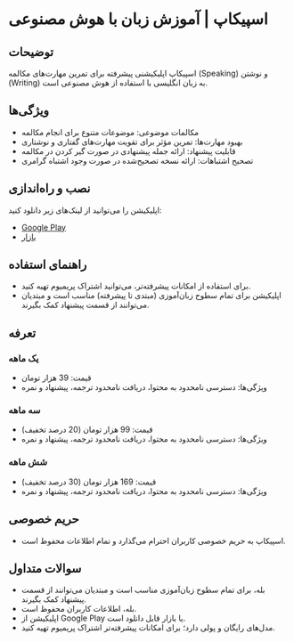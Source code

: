 # اسپیکاپ | آموزش زبان با هوش مصنوعی

## توضیحات
اسپیکاپ اپلیکیشنی پیشرفته برای تمرین مهارت‌های مکالمه (Speaking) و نوشتن (Writing) به زبان انگلیسی با استفاده از هوش مصنوعی است.

## ویژگی‌ها
- مکالمات موضوعی: موضوعات متنوع برای انجام مکالمه
- بهبود مهارت‌ها: تمرین مؤثر برای تقویت مهارت‌های گفتاری و نوشتاری
- قابلیت پیشنهاد: ارائه جمله پیشنهادی در صورت گیر کردن در مکالمه
- تصحیح اشتباهات: ارائه نسخه تصحیح‌شده در صورت وجود اشتباه گرامری

## نصب و راه‌اندازی
اپلیکیشن را می‌توانید از لینک‌های زیر دانلود کنید:
- [Google Play](https://play.google.com/store/apps/details?id=com.speakupai.app)
- [بازار](https://cafebazaar.ir/app/com.speakupai.app)

## راهنمای استفاده
- برای استفاده از امکانات پیشرفته‌تر، می‌توانید اشتراک پریمیوم تهیه کنید.
- اپلیکیشن برای تمام سطوح زبان‌آموزی (مبتدی تا پیشرفته) مناسب است و مبتدیان می‌توانند از قسمت پیشنهاد کمک بگیرند.

## تعرفه
### یک ماهه
- قیمت: 39 هزار تومان
- ویژگی‌ها: دسترسی نامحدود به محتوا، دریافت نامحدود ترجمه، پیشنهاد و نمره

### سه ماهه
- قیمت: 99 هزار تومان (20 درصد تخفیف)
- ویژگی‌ها: دسترسی نامحدود به محتوا، دریافت نامحدود ترجمه، پیشنهاد و نمره

### شش ماهه
- قیمت: 169 هزار تومان (30 درصد تخفیف)
- ویژگی‌ها: دسترسی نامحدود به محتوا، دریافت نامحدود ترجمه، پیشنهاد و نمره

## حریم خصوصی
- اسپیکاپ به حریم خصوصی کاربران احترام می‌گذارد و تمام اطلاعات محفوظ است.

## سوالات متداول
- بله، برای تمام سطوح زبان‌آموزی مناسب است و مبتدیان می‌توانند از قسمت پیشنهاد کمک بگیرند.
- بله، اطلاعات کاربران محفوظ است.
- اپلیکیشن از Google Play یا بازار قابل دانلود است.
- مدل‌های رایگان و پولی دارد؛ برای امکانات پیشرفته‌تر اشتراک پریمیوم تهیه کنید.
